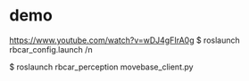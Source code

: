 
# demo 
https://www.youtube.com/watch?v=wDJ4gFIrA0g
$ roslaunch rbcar_config.launch /n


$ roslaunch rbcar_perception movebase_client.py
